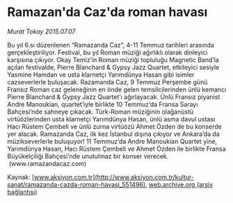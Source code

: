 # Ramazan'da Caz'da roman havası

*Murat Tokay 2015.07.07*

<div class="pNewsDetailMainContent" itemprop="articleBody">
 <p>
  Bu yıl 6.sı düzenlenen “Ramazanda Caz”, 4-11 Temmuz tarihleri arasında gerçekleştiriliyor. Festival, bu yıl Roman müziği ağırlıklı olarak dinleyici karşısına çıkıyor. Okay Temiz’in Roman müziği topluluğu Magnetic Band’la açılan festivalde, Pierre Blanchard &amp; Gypsy Jazz Quartet, etkileyici sesiyle Yasmine Hamdan ve usta klarnetçi Yarımdünya Hasan gibi isimler cazseverlerle buluşacak. Razamanda Caz, 9 Temmuz Perşembe günü Fransız Roman caz geleneğinin en önde gelen temsilcilerinden ünlü kemancı Pierre Blanchard &amp; Gypsy Jazz Quartet’ı ağırlayacak. Ünlü Fransız piyanist Andre Manoukian, quartet’iyle birlikte 10 Temmuz’da Fransa Sarayı Bahçesi’nde sahneye çıkacak. Türk-Roman müziğinin olağanüstü virtüözlerinden usta klarnetçi Yarımdünya Hasan, ünlü asma davul ustası Hacı Rüstem Çembeli ve ünlü zurna virtüözü Ahmet Özden de bu konserde yer alacak. Ramazanda Caz, ilk kez İstanbul dışına çıkıyor ve Ankara’da da müzikseverlerle buluşuyor! 11 Temmuz’da Andre Manoukian Quartet yine, Yarımdünya Hasan, Hacı Rüstem Çembeli ve Ahmet Özden ile birlikte Fransa Büyükelçiliği Bahçesi’nde unutulmaz bir konser verecek.     (www.ramazandacaz.com)
 </p>
</div>


Kaynak: [www.aksiyon.com.tr](http://www.aksiyon.com.tr/kultur-sanat/ramazanda-cazda-roman-havasi_551496), [web.archive.org (arşiv bağlantısı)](http://web.archive.org/web/20150729000729/http://www.aksiyon.com.tr/kultur-sanat/ramazanda-cazda-roman-havasi_551496)
